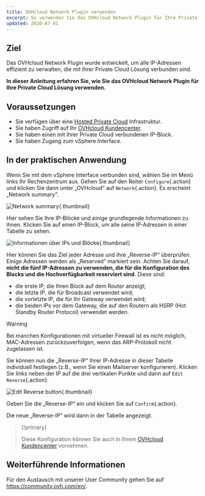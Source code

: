 ```yaml
---
title: OVHcloud Network Plugin verwenden
excerpt: So verwenden Sie das OVHcloud Network Plugin für Ihre Private Cloud
updated: 2020-07-01
---
```


## Ziel

Das OVHcloud Network Plugin wurde entwickelt, um alle IP-Adressen effizient zu verwalten, die mit Ihrer Private Cloud Lösung verbunden sind.

**In dieser Anleitung erfahren Sie, wie Sie das OVHcloud Network Plugin für Ihre Private Cloud Lösung verwenden.**

## Voraussetzungen

- Sie verfügen über eine [Hosted Private Cloud](https://www.ovhcloud.com/de/enterprise/products/hosted-private-cloud/) Infrastruktur.
- Sie haben Zugriff auf Ihr [OVHcloud Kundencenter](/links/manager).
- Sie haben einen mit Ihrer Private Cloud verbundenen IP-Block.
- Sie haben Zugang zum vSphere Interface.

## In der praktischen Anwendung

Wenn Sie mit dem vSphere Interface verbunden sind, wählen Sie im Menü links Ihr Rechenzentrum aus. Gehen Sie auf den Reiter `Configure`{.action} und klicken Sie dann unter „OVHcloud“ auf `Network`{.action}. Es erscheint „Network summary“.

![Network summary](images/ovhcloudplugin_01.png){.thumbnail}

Hier sehen Sie Ihre IP-Blöcke und einige grundlegende Informationen zu ihnen. Klicken Sie auf einen IP-Block, um alle seine IP-Adressen in einer Tabelle zu sehen.

![Informationen über IPs und Blöcke](images/ovhcloudplugin_02.png){.thumbnail}

Hier können Sie das Ziel jeder Adresse und ihre „Reverse-IP“ überprüfen. Einige Adressen werden als „Reserved“ markiert sein. Achten Sie darauf, **nicht die fünf IP-Adressen zu verwenden, die für die Konfiguration des Blocks und die Hochverfügbarkeit reserviert sind**. Diese sind:

- die erste IP, die Ihren Block auf dem Router anzeigt;
- die letzte IP, die für Broadcast verwendet wird;
- die vorletzte IP, die für Ihr Gateway verwendet wird;
- die beiden IPs vor dem Gateway, die auf den Routern als HSRP (Hot Standby Router Protocol) verwendet werden.

> [!warning]
> Bei manchen Konfigurationen mit virtueller Firewall ist es nicht möglich, MAC-Adressen zurückzuverfolgen, wenn das ARP-Protokoll nicht zugelassen ist.
>

Sie können nun die „Reverse-IP“ Ihrer IP-Adresse in dieser Tabelle individuell festlegen (z.B., wenn Sie einen Mailserver konfigurieren). Klicken Sie links neben der IP auf die drei vertikalen Punkte und dann auf `Edit Reverse`{.action}.

![Edit Reverse button](images/ovhcloudplugin_03.png){.thumbnail}

Geben Sie die „Reverse-IP“ ein und klicken Sie auf `Confirm`{.action}.

Die neue „Reverse-IP“ wird dann in der Tabelle angezeigt.

> [!primary]
>
> Diese Konfiguration können Sie auch in Ihrem [OVHcloud Kundencenter](/links/manager) vornehmen. 
> 

## Weiterführende Informationen

Für den Austausch mit unserer User Community gehen Sie auf  <https://community.ovh.com/en/>.
